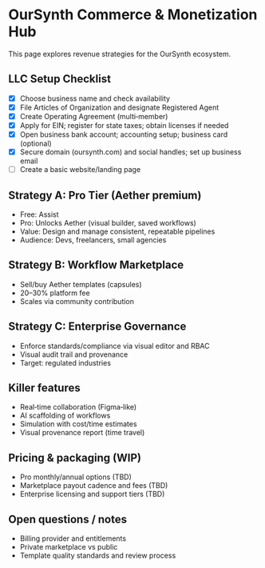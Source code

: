 # OurSynth Commerce & Monetization Hub

This page explores revenue strategies for the OurSynth ecosystem.

## LLC Setup Checklist

- [x] Choose business name and check availability
- [x] File Articles of Organization and designate Registered Agent
- [x] Create Operating Agreement (multi‑member)
- [x] Apply for EIN; register for state taxes; obtain licenses if needed
- [x] Open business bank account; accounting setup; business card (optional)
- [x] Secure domain (oursynth.com) and social handles; set up business email
- [ ] Create a basic website/landing page

## Strategy A: Pro Tier (Aether premium)

- Free: Assist
- Pro: Unlocks Aether (visual builder, saved workflows)
- Value: Design and manage consistent, repeatable pipelines
- Audience: Devs, freelancers, small agencies

## Strategy B: Workflow Marketplace

- Sell/buy Aether templates (capsules)
- 20–30% platform fee
- Scales via community contribution

## Strategy C: Enterprise Governance

- Enforce standards/compliance via visual editor and RBAC
- Visual audit trail and provenance
- Target: regulated industries

## Killer features

- Real‑time collaboration (Figma‑like)
- AI scaffolding of workflows
- Simulation with cost/time estimates
- Visual provenance report (time travel)

## Pricing & packaging (WIP)

- Pro monthly/annual options (TBD)
- Marketplace payout cadence and fees (TBD)
- Enterprise licensing and support tiers (TBD)

## Open questions / notes

- Billing provider and entitlements
- Private marketplace vs public
- Template quality standards and review process
